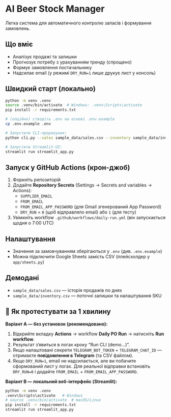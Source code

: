 # AI Beer Stock Manager 

Легка система для автоматичного контролю запасів і формування замовлень.

## Що вміє
- Аналізує продажі та залишки
- Прогнозує потребу з урахуванням тренду (спрощено)
- Формує замовлення постачальнику
- Надсилає email (у режимі `DRY_RUN=1` лише друкує лист у консоль)

## Швидкий старт (локально)
```bash
python -m venv .venv
source .venv/bin/activate  # Windows: .venv\Scripts\activate
pip install -r requirements.txt

# (опційно) створіть .env на основі .env.example
cp .env.example .env

# Запустити CLI-прорахунок:
python cli.py --sales sample_data/sales.csv --inventory sample_data/inventory.csv --supplier-email test@example.com

# Запустити Streamlit-UI:
streamlit run streamlit_app.py
```

## Запуск у GitHub Actions (крон-джоб)
1. Форкніть репозиторій
2. Додайте **Repository Secrets** (Settings → Secrets and variables → Actions):
   - `SUPPLIER_EMAIL`
   - `FROM_EMAIL`
   - `FROM_EMAIL_APP_PASSWORD` (для Gmail згенерований App Password)
   - `DRY_RUN` = `0` (щоб відправляло email) або `1` (для тесту)
3. Увімкніть workflow `.github/workflows/daily-run.yml` (він запускається щодня о 7:00 UTC)

## Налаштування
- Значення за замовчуванням зберігаються у `.env` (див. `.env.example`)
- Можна підключити Google Sheets замість CSV (плейсхолдер у `app/sheets.py`)

## Демодані
- `sample_data/sales.csv` — історія продажів по днях
- `sample_data/inventory.csv` — поточні залишки та налаштування SKU

## 🧪 Як протестувати за 1 хвилину

**Варіант A — без установок (рекомендовано):**
1. Відкрийте вкладку **Actions** → workflow **Daily PO Run** → натисніть **Run workflow**.
2. Результат зʼявиться в логах кроку “Run CLI (demo…)”.
3. Якщо налаштовані секрети `TELEGRAM_BOT_TOKEN` + `TELEGRAM_CHAT_ID` — отримаєте **повідомлення в Telegram** (та CSV файлом).
4. Якщо `DRY_RUN=1`, email не надсилається, але ви побачите сформований лист у логах. Для реальної відправки встановіть `DRY_RUN=0` і додайте `FROM_EMAIL` + `FROM_EMAIL_APP_PASSWORD`.

**Варіант B — локальний веб-інтерфейс (Streamlit):**
```bash
python -m venv .venv
.venv\Scripts\activate   # Windows
# source .venv/bin/activate  # macOS/Linux
pip install -r requirements.txt
streamlit run streamlit_app.py

